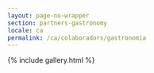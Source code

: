 ```yaml
---
layout: page-no-wrapper
section: partners-gastronomy
locale: ca
permalink: /ca/colaboradors/gastronomia
---
```


<div class="wrapper">
  {% include gallery.html %}
</div>
